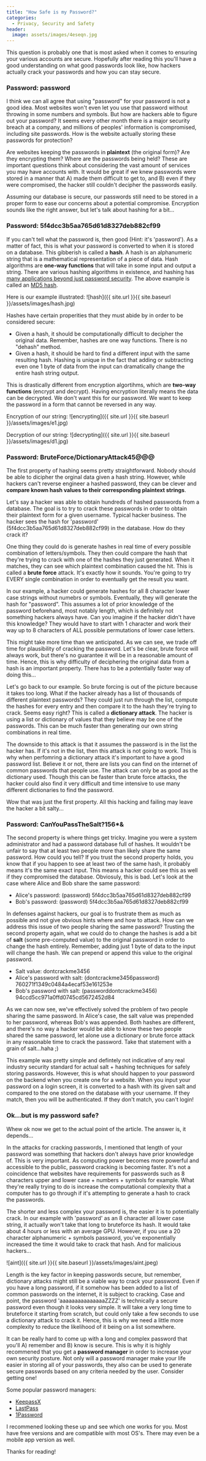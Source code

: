 ```yaml
---
title: "How Safe is my Password?"
categories:
  - Privacy, Security and Safety
header:
  image: assets/images/4eseqn.jpg
---
```


This question is probably one that is most asked when it comes to ensuring your various accounts are secure. Hopefully after reading this you'll have a good understanding on what good passwords look like, how hackers actually crack your passwords and how you can stay secure. 

### Password: password 

I think we can all agree that using "password" for your password is not a good idea. Most websites won't even let you use that password without throwing in some numbers and symbols. But how are hackers able to figure out your password? It seems every other month there is a major security breach at a company, and millions of peoples' information is compromised, including site passwords. How is the website actually storing these passwords for protection?

Are websites keeping the passwords in **plaintext** (the original form)? Are they encrypting them? Where are the passwords being held? These are important questions think about considering the vast amount of services you may have accounts with. It would be great if we knew passwords were stored in a manner that A) made them difficult to get to, and B) even if they were compromised, the hacker still couldn't decipher the passwords easily.

Assuming our database is secure, our passwords still need to be stored in a proper form to ease our concerns about a potential compromise. Encryption sounds like the right answer, but let's talk about hashing for a bit...

### Password: 5f4dcc3b5aa765d61d8327deb882cf99

If you can't tell what the password is, then good (Hint: it's 'password'). As a matter of fact, this is what your password is converted to when it is stored on a database. This gibberish is called a **hash**. A hash is an alphanumeric string that is a mathematical representation of a piece of data. Hash algorithms are **one-way functions** that will take in some input and output a string. There are various hashing algorithms in existence, and hashing has [many applications beyond just password security](https://www.geeksforgeeks.org/applications-of-hashing/). The above example is called an [MD5 hash](https://searchsecurity.techtarget.com/definition/MD5). 

Here is our example illustrated:
![hash]({{ site.url }}{{ site.baseurl }}/assets/images/hash.jpg)

Hashes have certain properities that they must abide by in order to be considered secure:

* Given a hash, it should be computationally difficult to decipher the original data. Remember, hashes are one way functions. There is no "dehash" method.
* Given a hash, it should be hard to find a different input with the same resulting hash. Hashing is unique in the fact that adding or subtracting even one 1 byte of data from the input can dramatically change the entire hash string output.

This is drastically different from encryption algortihms, which are **two-way functions** (encrypt and decrypt). Having encryption literally means the data can be decrypted. We don't want this for our password. We want to keep the password in a form that cannot be reversed in any way.

Encryption of our string:
![encrypting]({{ site.url }}{{ site.baseurl }}/assets/images/e1.jpg)

Decryption of our string:
![decrypting]({{ site.url }}{{ site.baseurl }}/assets/images/d1.jpg)

### Password: BruteForce/DictionaryAttack45@@@

The first property of hashing seems pretty straightforward. Nobody should be able to dicipher the orginal data given a hash string. However, while hackers can't reverse engineer a hashed password, they can be clever and **compare known hash values to their corresponding plaintext strings**. 

Let's say a hacker was able to obtain hundreds of hashed passwords from a database. The goal is to try to crack these passwords in order to obtain their plaintext form for a given username. Typical hacker business. The hacker sees the hash for 'password' (5f4dcc3b5aa765d61d8327deb882cf99) in the database. How do they crack it? 

One thing they could do is generate hashes in real time of every possible combination of letters/symbols. They then could compare the hash that they're trying to crack with one of the hashes they just generated. When it matches, they can see which plaintext combination caused the hit. This is called a **brute force** attack. It's exactly how it sounds. You're going to try EVERY single combination in order to eventually get the result you want. 

In our example, a hacker could generate hashes for all 8 character lower case strings without numebrs or symbols. Eventually, they will generate the hash for "password". This assumes a lot of prior knowledge of the password beforehand, most notably length, which is definitely not something hackers always have. Can you imagine if the hacker didn't have this knowledge? They would have to start with 1 character and work their way up to 8 characters of ALL possible permutations of lower case letters.

This might take more time than we anticipated. As we can see, we trade off time for plausibility of cracking the password. Let's be clear, brute force will always work, but there's no guarantee it will be in a reasonable amount of time. Hence, this is why difficulty of deciphering the original data from a hash is an important property. There has to be a potentially faster way of doing this...

Let's go back to our example. So brute forcing is out of the picture because it takes too long. What if the hacker already has a list of thousands of different plaintext passwords? They could just run through the list, compute the hashes for every entry and then compare it to the hash they're trying to crack. Seems easy right? This is called a **dictionary attack**. The hacker is using a list or dictionary of values that they believe may be one of the passwords. This can be much faster than generating our own string combinations in real time. 

The downside to this attack is that it assumes the password is in the list the hacker has. If it's not in the list, then this attack is not going to work. This is why when perfomring a dictionary attack it's important to have a good password list. Believe it or not, there are lists you can find on the internet of common passwords that people use. The attack can only be as good as the dictionary used. Though this can be faster than brute force attacks, the hacker could also find it very difficult and time intensive to use many different dictionaries to find the password.

Wow that was just the first property. All this hacking and failing may leave the hacker a bit salty...

### Password: CanYouPassTheSalt?156*&

The second property is where things get tricky. Imagine you were a system administrator and had a password database full of hashes. It wouldn't be unfair to say that at least two people more than likely share the same password. How could you tell? If you trust the second property holds, you know that if you happen to see at least two of the same hash, it probably means it's the same exact input. This means a hacker could see this as well if they compromised the database. Obviosuly, this is bad. Let's look at the case where Alice and Bob share the same password:

* Alice's password: (password) 5f4dcc3b5aa765d61d8327deb882cf99
* Bob's password: (password) 5f4dcc3b5aa765d61d8327deb882cf99

In defenses against hackers, our goal is to frustrate them as much as possible and not give obvious hints where and how to attack. How can we address this issue of two people sharing the same password? Trusting the second property again, what we could do to change the hashes is add a bit of **salt** (some pre-computed value) to the original password in order to change the hash entirely. Remember, adding just 1 byte of data to the input will change the hash. We can prepend or append this value to the original password.

* Salt value: dontcrackme3456
* Alice's password with salt: (dontcrackme3456password) 760271f1349c0484a4ecaf53e161253e
* Bob's password with salt: (passworddontcrackme3456) 94ccd5cc971a0ffd0745cd5672452d84

As we can now see, we've effectively solved the problem of two people sharing the same password. In Alice's case, the salt value was prepended to her password, whereas Bob's was appended. Both hashes are different, and there's no way a hacker would be able to know these two people shared the same password, let alone use a dictionary or brute force attack in any reasonable time to crack the password. Take that statement with a grain of salt...haha ;) 

This example was pretty simple and defintely not indicative of any real industry security standard for actual salt + hashing techniques for safely storing passwords. However, this is what should happen to your password on the backend when you create one for a website. When you input your password on a login screen, it is converted to a hash with its given salt and compared to the one stored on the database with your username. If they match, then you will be authenticated. If they don't match, you can't login! 

### Ok...but is my password safe?

Whew ok now we get to the actual point of the article. The answer is, it depends...

In the attacks for cracking passwords, I mentioned that length of your password was something that hackers don't always have prior knowledge of. This is very important. As computing power becomes more powerful and accessible to the public, password cracking is becoming faster. It's not a coincidence that websites have requirements for passwords such as 8 characters upper and lower case + numbers + symbols for example. What they're really trying to do is increase the computational complexity that a computer has to go through if it's attempting to generate a hash to crack the passwords. 

The shorter and less complex your password is, the easier it is to potentially crack. In our example with 'password' as an 8 character all lower case string, it actually won't take that long to bruteforce its hash. It would take about 4 hours or less with an average GPU. However, if you use a 20 character alphanumeric + symbols password, you've exponentially increased the time it would take to crack that hash. And for malicious hackers...

![aint]({{ site.url }}{{ site.baseurl }}/assets/images/aint.jpeg)

Length is the key factor in keeping passwords secure, but remember, dictionary attacks might still be a viable way to crack your password. Even if you have a long password, if it somehow has been added to a list of common passwords on the internet, it is subject to cracking. Case and point, the password 'aaaaaaaaaaaaaaaZZZZ' is technically a secure password even though it looks very simple. It will take a very long time to bruteforce it starting from scratch, but could only take a few seconds to use a dictionary attack to crack it. Hence, this is why we need a little more complexity to reduce the likelihood of it being on a list somewhere.

It can be really hard to come up with a long and complex password that you'll A) remember and B) know is secure. This is why it is highly recommened that you get a **password manager** in order to increase your own security posture. Not only will a password manager make your life easier in storing all of your passwords, they also can be used to generate secure passwords based on any criteria needed by the user. Consider getting one! 

Some popular password managers:

* [KeepassX](https://keepass.info/)
* [LastPass](https://www.lastpass.com/)
* [1Password](https://1password.com/)

I recommened looking these up and see which one works for you. Most have free versions and are compatible with most OS's. There may even be a mobile app version as well. 

Thanks for reading! 










